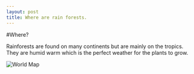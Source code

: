 ```yaml
---
layout: post
title: Where are rain forests.
---
```


#Where?

Rainforests are found on many continents but are mainly on the tropics. They are humid warm which is the perfect weather for the plants to grow.

![World Map](http://brian-nelson.github.io/EBNBiome/images/world.png)